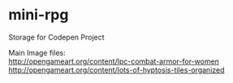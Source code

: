 # mini-rpg
Storage for Codepen Project

Main Image files:<br>
http://opengameart.org/content/lpc-combat-armor-for-women <br>
http://opengameart.org/content/lots-of-hyptosis-tiles-organized <br>
